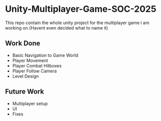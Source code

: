 # Unity-Multiplayer-Game-SOC-2025
This repo contain the whole unity project for the multiplayer game i am working on.(Havent even decided what to name it)

## Work Done
- Basic Navigation to Game World
- Player Movement
- Player Combat Hitboxes
- Player Follow Camera
- Level Design

## Future Work
- Multiplayer setup
- UI
- Fixes
